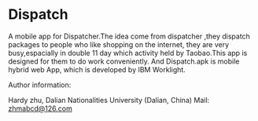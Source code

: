 Dispatch
========

A mobile app for Dispatcher.The idea come from dispatcher ,they dispatch packages to people who like shopping on the internet,
they are very busy,espacially in double 11 day which activity held by Taobao.This app is designed for them to do work conveniently. And Dispatch.apk is mobile hybrid web App, which is developed by IBM Worklight.

Author information:

Hardy zhu, Dalian Nationalities University (Dalian, China)
Mail: zhmabcd@126.com

